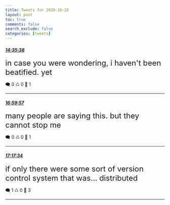 ```yaml
---
title: Tweets for 2020-10-23
layout: post
toc: true
comments: false
search_exclude: false
categories: [tweets]
---
```



#### <a href = "https://twitter.com/deepfates/status/1319739277748563968">*14:35:38*</a>

<font size="5">in case you were wondering, i haven't been beatified.   yet</font>



🗨️ 0 ♺ 0 🤍  1   

---
    
#### <a href = "https://twitter.com/deepfates/status/1319775598135443457">*16:59:57*</a>

<font size="5">many people are saying this. but they cannot stop me</font>



🗨️ 0 ♺ 0 🤍  1   

---
    
#### <a href = "https://twitter.com/deepfates/status/1319780029526519808">*17:17:34*</a>

<font size="5">if only there were some sort of version control system that was... distributed</font>



🗨️ 1 ♺ 0 🤍  3   

---
    
            

